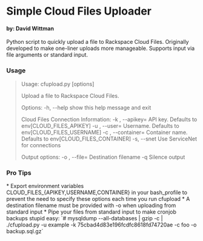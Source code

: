 <h1>Simple Cloud Files Uploader</h1>
<h4>by: David Wittman <david@wittman.com></h4>
<p>Python script to quickly upload a file to Rackspace Cloud Files. Originally developed to make one-liner uploads more manageable. Supports input via file arguments or standard input.</p>

<h3>Usage</h3>
<blockquote>
Usage: cfupload.py [options] <filename>

Upload a file to Rackspace Cloud Files.

Options:
  -h, --help            show this help message and exit

  Cloud Files Connection Information:
    -k <api key>, --apikey=<api key>
                        API key. Defaults to env[CLOUD_FILES_APIKEY]
    -u <username>, --user=<username>
                        Username. Defaults to env[CLOUD_FILES_USERNAME]
    -c <container>, --container=<container>
                        Container name. Defaults to env[CLOUD_FILES_CONTAINER]
    -s, --snet          Use ServiceNet for connections

  Output options:
    -o <filename>, --file=<filename>
                        Destination filename
    -q                  Silence output
</blockquote>
<h3>Pro Tips</h3>
* Export environment variables CLOUD_FILES_{APIKEY,USERNAME,CONTAINER} in your bash_profile to prevent the need to specify these options each time you run cfupload
* A destination filename must be provided with -o when uploading from standard input
* Pipe your files from standard input to make cronjob backups stupid easy:
	`# mysqldump --all-databases | gzip -c | ./cfupload.py -u example -k 75cbad4d83e196fcdfc8618fd74720ae -c foo -o backup.sql.gz`
